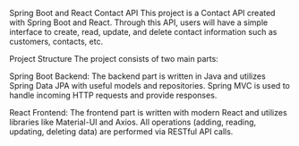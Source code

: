 Spring Boot and React Contact API
This project is a Contact API created with Spring Boot and React. Through this API, users will have a simple interface to create, read, update, and delete contact information such as customers, contacts, etc.

Project Structure
The project consists of two main parts:

Spring Boot Backend: The backend part is written in Java and utilizes Spring Data JPA with useful models and repositories. Spring MVC is used to handle incoming HTTP requests and provide responses.

React Frontend: The frontend part is written with modern React and utilizes libraries like Material-UI and Axios. All operations (adding, reading, updating, deleting data) are performed via RESTful API calls.
